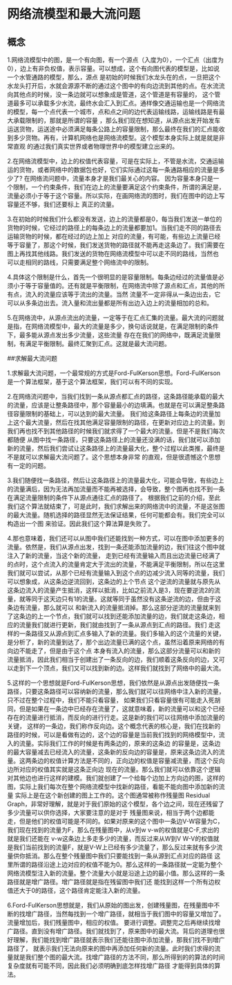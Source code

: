 # 网络流模型和最大流问题

## 概念

1.网络流模型中的图，是一个有向图，有一个源点（入度为0），一个汇点（出度为0），边上有非负权值，表示容量。可以想成，这个有向图代表的模型是，比如说一个水管通路的模型，那么，源点
是初始的时候我们水龙头在的点，一旦把这个水龙头打开后，水就会源源不断的通过这个图中的有向边流到其他的点。在水流流向其他点的时候，没一条边就可以想象成是管道，这个管道是有容量的，
这个管道最多可以承载多少水流，最终水会汇入到汇点。通样像交通运输也是一个网络流的模型，每一个点代表一个城市，点和点之间的边代表运输线路，运输线路是有最大承载限制的，那就是所谓的容量
，那么我们现在想知道，从源点出发开始发车运送货物，运送途中必须满足每条公路上的容量限制，那么最终在我们的汇点能收到多少货物。再有，计算机网络也是网络流模型。这个模型本身实际上就是就是非常直观
的通过我们真实世界或者物理世界中的模型建立出来的。

2.在网络流模型中，边上的权值代表容量，可是在实际上，不管是水流，交通运输运的货物，或者网络中的数据包也好，它们实际通过这每一条通路相应的流量是多少了? 在网络流问题中，流量本身才是我们最关心的内容。
因为容量本身只是一个限制，一个约束条件，我们在边上的流量要满足这个约束条件，所谓的满足是，流量必须小于等于这个容量。所以实际，在画网络流的图时，我们在图中的边上写容量还不够，我们还要标上
真正的流量。

3.在初始的时候我们什么都没有发送，边上的流量都是0，每当我们发送一单位的货物的时候，它经过的路径上的每条边上的流量都要加1。当我们走不同的路径去运输货物的时候，都在经过的边上加上
对应的流量，有可能，有些边上流量已经等于容量了，那这个时候，我们发送货物的路径就不能再走这条边了。我们需要在图上再找其他线路。我们发送的货物在网络流模型中可以走不同的路线，当然也
可以走相同的路线，只需要满足整个网络流中的限制。

4.具体这个限制是什么，首先一个很明显的是容量限制。每条边经过的流量值是必须小于等于容量值的。还有就是平衡限制，在网络流中除了源点和汇点，其他的所有点，流入的流量应该等于流出的流量。当然
流量不一定非得从一条边出去，它可以从多条边出去。流入量和流出量都是所有出边入边上的流量相加的总和。 

5.在网络流中，从源点流出的流量，一定等于在汇点汇集的流量。最大流的问题就是指，在网络流模型中，最大的流量是多少，换句话说就是，在满足限制的条件下，最多能从源点发出多少流量，这些流量
存在在我们的网络中，既满足流量限制，有满足平衡限制。最终汇聚到汇点。这就是最大流问题。

##求解最大流问题

1.求解最大流问题，一个最常规的方式是Ford-FulKerson思想。Ford-FulKerson是一个算法框架，基于这个算法框架，我们可以有不同的实现。

2.在网络流问题中，当我们找到一条从源点都汇点的路径，这条路径能承载的最大的流量，应该是让整条路径中，那个容量最小的边填满。也就是在可以满足整条路径容量限制的基础上，可以达到的最大流量。
我们给这条路径上每条边的流量加上这个最大流量，然后在找其他满足容量限制的路径，在更新对应边上的流量。到我们再也找不到其他路径的时候我们就求得了一个最大的流量。但是不是我们每次都随便
从图中找一条路径，只要这条路径上的流量还没满的话，我们就可以添加新的流量，然后我们尝试让这条路径上的流量最大化，整个过程以此类推，最终是不是就可以求解最大流问题了。这个思想本身非常
的直观，但是很遗憾这个思想有一定的问题。

3.我们随便找一条路径，然后让这条路径上的流量最大化，可能会导致，有些边上的流量满后，因为无法再加流量而不能再被选择，会导致，整个图再也找不到一条在满足流量限制的条件下从源点通往汇点的路径了。
根据我们之前的介绍，至此我们这个算法就结束了，可是此时，我们求解出来的网络流中的流量，不是这张图的最大流量。随机选择的路径显然无法保证结果，任何可能都会有。我们完全可以构造出一个图
来验证。因此我们这个算法算是失败了。

4.那也意味着，我们还可以从图中我们还能找到一种方式，可以在图中添加更多的流量。依然是，我们从源点出发，找到一条还能添加流量的边，我们往这个图中就注入了新的流量，当这个新的流量，
走到已经有流量输入而且出边流量已经满了的点时，这个点流入的流量肯定大于流出的流量，不能满足平衡限制，所以在这里我们就可以尝试，从那个已经有流量输入到这个点的边减少流入同等的流量，我们可以想象成，从这条边逆流回到，这条边的上个节点
这个逆流的流量就与原先从这条边流入的流量产生抵消，这样以抵消，比如之前流入是3，现在要逆流2的流量，就等同于这天边只有1的流量。这就等同于虽然没有这条逆流的边，但由于这条边有流量，那么就可以
和新流入的流量抵消掉。那么这部分逆流的流量就来到了这条边的上一个节点，我们就可以找到还能添加流量的边，我们就走这条边，相应的流量我们就进行更新，我们就由找到了一条从源点到汇点的路径。我们
走这样的一条路径又从源点到汇点多输入了新的流量。我们多输入的这个流量的关键，是分析了，新的流量到达了，那个出边流量已满的这个点，虽然沿着原来网络的有向边不能走了，但是由于这个点
本身有流入的流量，那么这部分流量可以和新的流量抵消，因此我们相当于创建出了一条反向的边，我们顺着这条反向的边，又可以走到下一个顶点，我们又可以找到新的边。这样我们就找到了网络中的最大流。

5.这样的一个思想就是Ford-FulKerson思想，我们依然是从源点出发随便找一条路径，只要这条路径可以容纳新的流量，那么我们就可以往网络中注入新的流量，只不过在整个过程中，我们不能只看容量，
如果我们只看容量很有可能走入死胡同，但是如果在一条边中已经存在流量了，这就意味着，新的流量可以和这个已经存在的流量进行抵消，而反向的进行行走。这是新的我们可以往网络中添加流量的关键，
这样的一条边，我们称作反向边。这个概念代表的核心是，我们在找新的路径的时候，可以是看做有边的，这个边的容量是当前我们找到的网络模型中，流入的流量。实际我们工作的时候是有两条边的，原来的这条边
的容量是，这条边的最大容量减去已经流入的流量，这条新的反向边的容量是，原来这条边流入的流量。这两条边的权值计算方法是不同的，正向边的权值是容量减流量，而这个反向边所对应的权值其实就是这条正向边
现在的流量。那么我们就可以依靠这个逻辑对其他边也进行这样的建模。我们就创建了一个给每个边加上方向边的图，这样的图，实际上我们每次在整个网络流模型中找新的路径，看能不能向图中添加新的流量
实际上是在这个新创建的图上工作的。这个图通常被称作残量图 Residual Graph，非常好理解，就是对于我们原始的这个模型，各个边之间，现在还残留了多少流量可以供你选择，大家要注意的是对于
残量图来说，相当于两个边都能走，但是他们的权值可能是不同的。如果对原来的这个图中一条边V-W容量为C，我们现在找到的流量为F，那么在残量图中，从v到w v-w的权值就是C-F,求出的就是我们还能在
v-w这条边上多走多少的流量，而反过来从W到V W-V的权值就是我们当前找到的流量F，就是V-W上已经有多少流量了，那么反过来就有多少流量供你抵消。那么在整个残量图中我们只要能找到一条从源到汇点对应的路径
这里所谓的路径沿途上边对应的权值不能为0。那么这样的一条路径就一定能为整个网络流模型注入新的流量。整个流量大小就是沿途上边的最小值。那么这样的一条路径就是增广路径。增广路径就是指在残留图中我们还
能找到这样一个所有边权值还大于0的路径，这个路径肯定能注入新的流量。

6.Ford-FulKerson思想就是，我们从原始的图出发，创建残量图，在残量图中不断的找增广路径，当然每找到一个增广路径，就相当于我们图中的容量又增加了。流量增加后，我们残量图中，相应的权值。
要进行调整。调整完之后再继续找增广路径。直到没有增广路径。我们就找到了，原来图中的最大流。背后的道理也很好理解，我们能找到增广路径就表示我们还能往图中添加流量，那我们找不到增广路径了，
就表示我们无法向原来的图中再添加任何新的流量。此时我们求得的流量就是我们整个图的最大流。找增广路径的方法不同，那么所得到的的算法的时间复杂度就有可能不同，因此我们必须明确到底怎样找增广路径
才能得到具体的算法。


